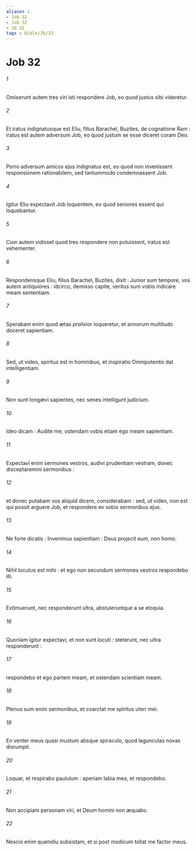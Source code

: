 ```yaml
---
aliases : 
- Job 32
- Job 32
- Jb 32
tags : Bible/Jb/32
---
```


# Job 32

###### 1
Omiserunt autem tres viri isti respondere Job, eo quod justus sibi videretur.
###### 2
Et iratus indignatusque est Eliu, filius Barachel, Buzites, de cognatione Ram : iratus est autem adversum Job, eo quod justum se esse diceret coram Deo.
###### 3
Porro adversum amicos ejus indignatus est, eo quod non invenissent responsionem rationabilem, sed tantummodo condemnassent Job.
###### 4
Igitur Eliu expectavit Job loquentem, eo quod seniores essent qui loquebantur.
###### 5
Cum autem vidisset quod tres respondere non potuissent, iratus est vehementer.
###### 6
Respondensque Eliu, filius Barachel, Buzites, dixit : Junior sum tempore, vos autem antiquiores : idcirco, demisso capite, veritus sum vobis indicare meam sententiam.
###### 7
Sperabam enim quod ætas prolixior loqueretur, et annorum multitudo doceret sapientiam.
###### 8
Sed, ut video, spiritus est in hominibus, et inspiratio Omnipotentis dat intelligentiam.
###### 9
Non sunt longævi sapientes, nec senes intelligunt judicium.
###### 10
Ideo dicam : Audite me, ostendam vobis etiam ego meam sapientiam.
###### 11
Expectavi enim sermones vestros, audivi prudentiam vestram, donec disceptaremini sermonibus :
###### 12
et donec putabam vos aliquid dicere, considerabam : sed, ut video, non est qui possit arguere Job, et respondere ex vobis sermonibus ejus.
###### 13
Ne forte dicatis : Invenimus sapientiam : Deus projecit eum, non homo.
###### 14
Nihil locutus est mihi : et ego non secundum sermones vestros respondebo illi.
###### 15
Extimuerunt, nec responderunt ultra, abstuleruntque a se eloquia.
###### 16
Quoniam igitur expectavi, et non sunt locuti : steterunt, nec ultra responderunt :
###### 17
respondebo et ego partem meam, et ostendam scientiam meam.
###### 18
Plenus sum enim sermonibus, et coarctat me spiritus uteri mei.
###### 19
En venter meus quasi mustum absque spiraculo, quod lagunculas novas disrumpit.
###### 20
Loquar, et respirabo paululum : aperiam labia mea, et respondebo.
###### 21
Non accipiam personam viri, et Deum homini non æquabo.
###### 22
Nescio enim quamdiu subsistam, et si post modicum tollat me factor meus.
